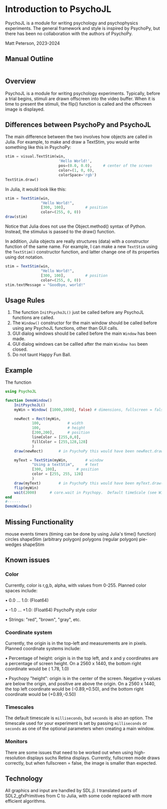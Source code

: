 
 
# Introduction to PsychoJL

PsychoJL is a module for writing psychology and psychophysics experiments.  The general framework 
and style is inspired by PsychoPy, but there has been no collaboration with the authors of PsychoPy.

Matt Peterson, 2023-2024

## Manual Outline
```@contents
```
## Overview

PsychoJL is a module for writing psychology experiments.  Typically, before a trial begins, 
stimuli are drawn offscreen into the video buffer.  When it is time to present the stimuli,
the flip() function is called and the offscreen image is displayed.

## Differences between PsychoPy and PsychoJL

The main difference between the two involves how objects are called in Julia.  For example, to 
make and draw a TextStim, you would write something like this in PsychoPy:

```python
stim = visual.TextStim(win, 
                    	'Hello World!',
                    	pos=(0.0, 0.0),		# center of the screen
                    	color=(1, 0, 0), 
                    	colorSpace='rgb')
TextStim.draw()
```
In Julia, it would look like this:

```julia
stim = TextStim(win, 
                "Hello World!",
                [300, 100], 		# position
                color=(255, 0, 0))
draw(stim)
```
Notice that Julia does not use the Object.method() syntax of Python.  Instead, the stimulus is passed
to the draw() function.

In addition, Julia objects are really structures (data) with a constructor function of the same name. 
For example, I can make a new `TextStim` using the `TextStim()` constructor function, and latter change
one of its properties using dot notation.

```julia
stim = TextStim(win, 
                "Hello World!",
                [300, 100], 		# position
                color=(255, 0, 0))
stim.textMessage = "Goodbye, world!"
```
## Usage Rules

1. The function `InitPsychoJL()` just be called before any PsychoJL functions are called.
2. The `Window()` constructor for the main window should be called before using any PsychoJL functions, other than GUI calls.
3. GUI dialog windows should be called before the main `Window` has been made.
4. GUI dialog windows can be callled after the main `Window has` been closed.
5. Do not taunt Happy Fun Ball.

## Example

The function 

```julia
using PsychoJL

function DemoWindow()
	InitPsychoJL()
	myWin = Window( [1000,1000], false)	# dimensions, fullscreen = false

	newRect = Rect(myWin, 
			100,			# width
			100, 			# height
			[200,200],		# position
			lineColor = [255,0,0], 
			fillColor = [255,128,128] 
			)
	draw(newRect) 		# in PsychoPy this would have been newRect.draw()

	myText = TextStim(myWin,  		# window
			"Using a textStim", 	# text
			[300, 100], 		# position
			color = [255, 255, 128]
			)
	draw(myText) 		# in PsychoPy this would have been myText.draw()
	flip(myWin)
	wait(2000)		# core.wait in Psychopy.  Default timeScale (see Window) is in milliseconds.
end
#------
DemoWindow()
```
## Missing Functionality
mouse events
timers (timing can be done by using Julia's time() function)
circles
shapeStim (arbitrary polygon)
polygons (regular polygon)
pie-wedges
shapeStim


## Known issues

### Color
Currently, color is r,g,b, alpha, with values from 0-255.  Planned color spaces include:

• 0.0 ... 1.0: (Float64)

• -1.0 ... +1.0: (Float64) PsychoPy style color

• Strings: "red", "brown", "gray", etc.

### Coordinate system
Currently, the origin is in the top-left and measurements are in pixels. Planned coordinate systems include:

• Percentage of height: origin is in the top left, and x and y coordinates are a percentage of screen height.
	On a 2560 x 1440, the bottom right coordinate would be ( 1.78, 1.0)

• Psychopy "height": origin is in the center of the screen.  Negative y-values are below the origin, and positive are above the origin.
	On a 2560 x 1440, the top left coordinate would be (-0.89,+0.50), and the bottom right coordinate would be (+0.89,-0.50)

### Timescales
The default timescale is `milliseconds`, but `seconds` is also an option.
The timescale used for your experiment is set by passing `milliseconds` or `seconds` as one of the optional 
parameters when creating a main window.

### Monitors
There are some issues that need to be worked out when using high-resolution displays suchs Retina displays.  Currently, fullscreen mode draws correctly, but when fullscreen = false, 
the image is smaller than expected.
## Technology

All graphics and input are handled by SDL.jl.  I translated parts of SDL2_gfxPrimitives from
C to Julia, with some code replaced with more efficient algorithms.

